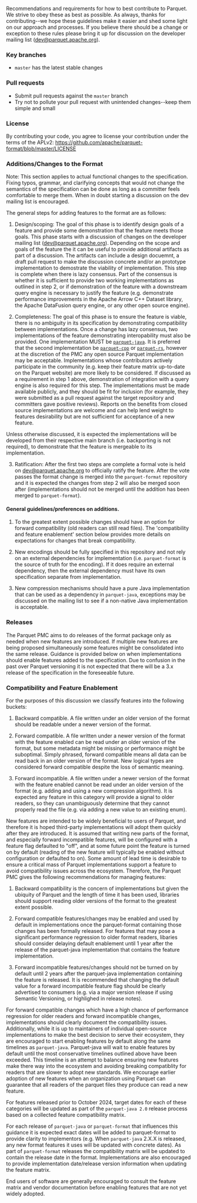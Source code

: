 <!--
  - Licensed to the Apache Software Foundation (ASF) under one
  - or more contributor license agreements.  See the NOTICE file
  - distributed with this work for additional information
  - regarding copyright ownership.  The ASF licenses this file
  - to you under the Apache License, Version 2.0 (the
  - "License"); you may not use this file except in compliance
  - with the License.  You may obtain a copy of the License at
  -
  -   http://www.apache.org/licenses/LICENSE-2.0
  -
  - Unless required by applicable law or agreed to in writing,
  - software distributed under the License is distributed on an
  - "AS IS" BASIS, WITHOUT WARRANTIES OR CONDITIONS OF ANY
  - KIND, either express or implied.  See the License for the
  - specific language governing permissions and limitations
  - under the License.
  -->

Recommendations and requirements for how to best contribute to Parquet. We strive to obey these as best as possible. As always, thanks for contributing--we hope these guidelines make it easier and shed some light on our approach and processes. If you believe there should be a change or exception to these rules please bring it up for discussion on the developer mailing list (dev@parquet.apache.org).

### Key branches
- `master` has the latest stable changes

### Pull requests
- Submit pull requests against the `master` branch
- Try not to pollute your pull request with unintended changes--keep them simple and small

### License
By contributing your code, you agree to license your contribution under the terms of the APLv2:
https://github.com/apache/parquet-format/blob/master/LICENSE

### Additions/Changes to the Format

Note: This section applies to actual functional changes to the specification.
Fixing typos, grammar, and clarifying concepts that would not change the
semantics of the specification can be done as long as a committer feels comfortable
to merge them. When in doubt starting a discussion on the dev mailing list is
encouraged.

The general steps for adding features to the format are as follows:

1. Design/scoping: The goal of this phase is to identify design goals of a
   feature and provide some demonstration that the feature meets those goals.
   This phase starts with a discussion of changes on the developer mailing list
   (dev@parquet.apache.org). Depending on the scope and goals of the feature the
   it can be useful to provide additional artifacts as part of a discussion. The
   artifacts can include a design docuemnt, a draft pull request to make the
   discussion concrete and/or an prototype implementation to demostrate the
   viability of implementation. This step is complete when there is lazy
   consensus. Part of the consensus is whether it is sufficient to provide two
   working implementations as outlined in step 2, or if demonstration of the
   feature with a downstream query engine is necessary to justify the feature
   (e.g.  demonstrate performance improvements in the Apache Arrow C++ Dataset
   library, the Apache DataFusion query engine, or any other open source
   engine).

2. Completeness: The goal of this phase is to ensure the feature is viable,
   there is no ambiguity in its specification by demonstrating compatibility
   between implementations. Once a change has lazy consensus, two
   implementations of the feature demonstrating interopability must also be
   provided.  One implementation MUST be
   [`parquet-java`](http://github.com/apache/parquet-java).  It is preferred
   that the second implementation be
   [`parquet-cpp`](https://github.com/apache/arrow) or
   [`parquet-rs`](https://github.com/apache/arrow-rs), however at the discretion
   of the PMC any open source Parquet implementation may be acceptable.
   Implementations whose contributors actively participate in the community
   (e.g. keep their feature matrix up-to-date on the Parquet website) are more
   likely to be considered. If discussed as a requirement in step 1 above,
   demonstration of integration with a query engine is also required for this
   step. The implementations must be made available publicly, and they should be
   fit for inclusion (for example, they were submitted as a pull request against
   the target repository and committers gave positive reviews). Reports on the
   benefits from closed source implementations are welcome and can help lend
   weight to features desirability but are not sufficient for acceptance of a
   new feature.

Unless otherwise discussed, it is expected the implementations will be developed
from their respective main branch (i.e. backporting is not required), to
demonstrate that the feature is mergeable to its implementation.

3. Ratification: After the first two steps are complete a formal vote is held on
   dev@parquet.apache.org to officially ratify the feature.  After the vote
   passes the format change is merged into the `parquet-format` repository and
   it is expected the changes from step 2 will also be merged soon after
   (implementations should not be merged until the addition has been merged to
   `parquet-format`).

#### General guidelines/preferences on additions.

1. To the greatest extent possible changes should have an option for forward
   compatibility (old readers can still read files). The 'compatibility and
   feature enablement' section below provides more details on expectations for
   changes that break compatibility.

2. New encodings should be fully specified in this repository and not
   rely on an external dependencies for implementation (i.e. `parquet-format` is
   the source of truth for the encoding). If it does require an
   external dependency, then the external dependency must have its
   own specification separate from implementation.

3. New compression mechanisms should have a pure Java implementation that can be
   used as a dependency in `parquet-java`, exceptions may be
   discussed on the mailing list to see if a non-native Java
   implementation is acceptable.

### Releases

The Parquet PMC aims to do releases of the format package only as needed when
new features are introduced. If multiple new features are being proposed
simultaneously some features might be consolidated into the same release.
Guidance is provided below on when implementations should enable features added
to the specification.  Due to confusion in the past over Parquet versioning it
is not expected that there will be a 3.x release of the specification in the
foreseeable future.

### Compatibility and Feature Enablement

For the purposes of this discussion we classify features into the following buckets:

1. Backward compatible. A file written under an older version of the format
   should be readable under a newer version of the format.

2. Forward compatible. A file written under a newer version of the format with
   the feature enabled can be read under an older version of the format, but
   some metadata might be missing or performance might be suboptimal. Simply
   phrased, forward compatible means all data can be read back in an older
   version of the format. New logical types are considered forward
   compatible despite the loss of semantic meaning.

3. Forward incompatible. A file written under a newer version of the format with
   the feature enabled cannot be read under an older version of the format (e.g.
   adding and using a new compression algorithm). It is expected any feature in
   this category will provide a signal to older readers, so they can
   unambiguously determine that they cannot properly read the file (e.g. via
   adding a new value to an existing enum).

New features are intended to be widely beneficial to users of Parquet, and
therefore it is hoped third-party implementations will adopt them quickly after
they are introduced. It is assumed that writing new parts of the format, and
especially forward incompatible features, will be configured with a feature flag
defaulted to "off", and at some future point the feature is turned on by default
(reading of the new feature will typically be enabled without configuration or
defaulted to on). Some amount of lead time is desirable to ensure a critical
mass of Parquet implementations support a feature to avoid compatibility issues
across the ecosystem.  Therefore, the Parquet PMC gives the following
recommendations for managing features:

1. Backward compatibility is the concern of implementations but given the
   ubiquity of Parquet and the length of time it has been used, libraries should
   support reading older versions of the format to the greatest extent possible.

2. Forward compatible features/changes may be enabled and used by default in
   implementations once the parquet-format containing those changes has been
   formally released.  For features that may pose a significant performance
   regression to older format readers, libaries should consider delaying default
   enablement until 1 year after the release of the parquet-java implementation
   that contains the feature implementation.

3. Forward incompatible features/changes should not be turned on by default
   until 2 years after the parquet-java implementation containing the feature is
   released. It is recommended that changing the default value for a forward
   incompatible feature flag should be clearly advertised to consumers (e.g. via
   a major version release if using Semantic Versioning, or highlighed in
   release notes).

For forward compatible changes which have a high chance of performance
regression for older readers and forward incompatible changes, implementations
should clearly document the compatibility issues. Additionally, while it is up
to maintainers of individual open-source implementations to make the best decision to serve
their ecosystem, they are encouraged to start enabling features by default along
the same timelines as `parquet-java`.  Parquet-java will wait to enable features
by default until the most conservative timelines outlined above have been
exceeded. This timeline is an attempt to balance ensuring
new features make there way into the ecosystem and avoiding
breaking compatiblity for readers that are slower to adopt new standards. We
encourage earlier adoption of new features when an organization using Parquet
can guarantee that all readers of the parquet files they produce can read a new
feature.


For features released prior to October 2024, target dates for each of these
categories will be updated as part of the `parquet-java 2.0` release process
based on a collected feature compatibility matrix.

For each release of `parquet-java` or `parquet-format` that influences this
guidance it is expected exact dates will be added to parquet-format to provide
clarity to implementors (e.g. When `parquet-java` 2.X.X is released, any new
format features it uses will be updated with concrete dates). As part of
`parquet-format` releases the compatibility matrix will be updated to contain
the release date in the format. Implementations are also encouraged to provide
implementation date/release version information when updating the feature
matrix.

End users of software are generally encouraged to consult the feature matrix
and vendor documentation before enabling features that are not yet widely
adopted.
